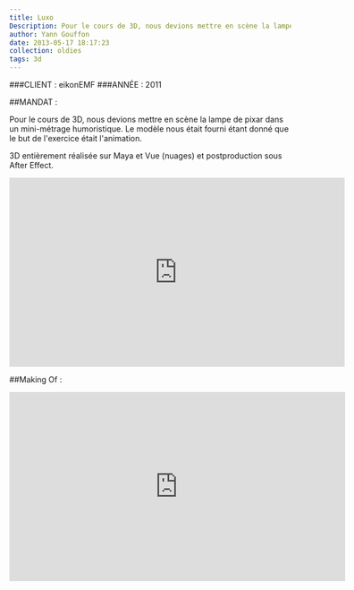 ```yaml
---
title: Luxo
Description: Pour le cours de 3D, nous devions mettre en scène la lampe de pixar dans un mini-métrage humoristique.
author: Yann Gouffon
date: 2013-05-17 18:17:23
collection: oldies
tags: 3d
---
```


###CLIENT : eikonEMF
###ANNÉE : 2011

##MANDAT :

Pour le cours de 3D, nous devions mettre en scène la lampe de pixar dans un mini-métrage humoristique. Le modèle nous était fourni étant donné que le but de l'exercice était l'animation.

3D entièrement réalisée sur Maya et Vue (nuages) et postproduction sous After Effect. 

<iframe width="600" height="338" frameborder="0" allowfullscreen="" mozallowfullscreen="" webkitallowfullscreen="" src="http://player.vimeo.com/video/35507627?title=0&amp;amp;byline=0&amp;amp;portrait=0&amp;amp;color=2d95e3"></iframe>

##Making Of :

<iframe width="601" height="338" frameborder="0" allowfullscreen="" mozallowfullscreen="" webkitallowfullscreen="" src="http://player.vimeo.com/video/38045571?title=0&amp;amp;byline=0&amp;amp;portrait=0&amp;amp;color=2d95e3"></iframe>

